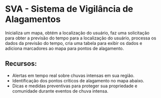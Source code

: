 # SVA - Sistema de Vigilância de Alagamentos

Inicializa um mapa, obtém a localização do usuário, faz uma solicitação para obter a previsão do tempo para a localização do usuário, processa os dados da previsão do tempo, cria uma tabela para exibir os dados e adiciona marcadores ao mapa para pontos de alagamento.

## Recursos:

- Alertas em tempo real sobre chuvas intensas em sua região.
- Identificação dos pontos críticos de alagamento no mapa abaixo.
- Dicas e medidas preventivas para proteger sua propriedade e comunidade durante eventos de chuva intensa.
